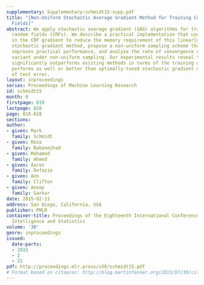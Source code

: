 ```yaml
---
supplementary: Supplementary:schmidt15-supp.pdf
title: "{Non-Uniform Stochastic Average Gradient Method for Training Conditional Random
  Fields}"
abstract: We apply stochastic average gradient (SAG) algorithms for training conditional
  random fields (CRFs). We describe a practical implementation that uses structure
  in the CRF gradient to reduce the memory requirement of this linearly-convergent
  stochastic gradient method, propose a non-uniform sampling scheme that substantially
  improves practical performance, and analyze the rate of convergence of the SAGA
  variant under non-uniform sampling. Our experimental results reveal that our method
  significantly outperforms existing methods in terms of the training objective, and
  performs as well or better than optimally-tuned stochastic gradient methods in terms
  of test error.
layout: inproceedings
series: Proceedings of Machine Learning Research
id: schmidt15
month: 0
firstpage: 819
lastpage: 828
page: 819-828
sections: 
author:
- given: Mark
  family: Schmidt
- given: Reza
  family: Babanezhad
- given: Mohamed
  family: Ahmed
- given: Aaron
  family: Defazio
- given: Ann
  family: Clifton
- given: Anoop
  family: Sarkar
date: 2015-02-21
address: San Diego, California, USA
publisher: PMLR
container-title: Proceedings of the Eighteenth International Conference on Artificial
  Intelligence and Statistics
volume: '38'
genre: inproceedings
issued:
  date-parts:
  - 2015
  - 2
  - 21
pdf: http://proceedings.mlr.press/v38/schmidt15.pdf
# Format based on citeproc: http://blog.martinfenner.org/2013/07/30/citeproc-yaml-for-bibliographies/
---
```

